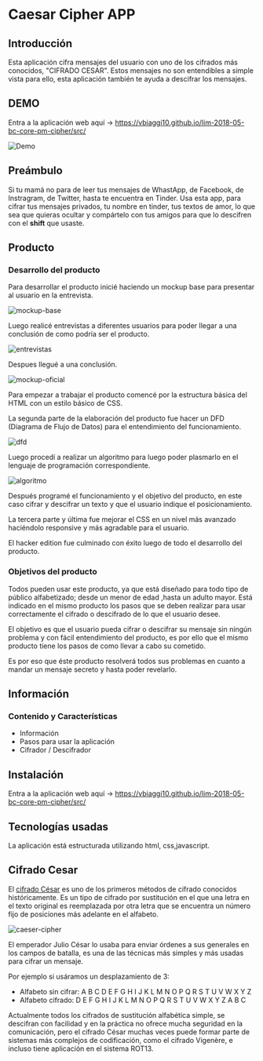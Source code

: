 ﻿# Caesar Cipher APP

## Introducción

Esta aplicación cifra mensajes del usuario con uno de los cifrados más conocidos, "CIFRADO CESAR". Estos mensajes no son entendibles a simple vista para ello, esta aplicación también te ayuda a descifrar los mensajes.

## DEMO

Entra a la aplicación web aquí -> <https://vbiaggi10.github.io/lim-2018-05-bc-core-pm-cipher/src/>

![Demo](readme/demo.gif)

## Preámbulo

Si tu mamá no para de leer tus mensajes de WhastApp, de Facebook, de Instragram, de Twitter, hasta te encuentra en Tinder. Usa esta app, para cifrar tus mensajes privados, tu nombre en tinder, tus textos de amor, lo que sea que quieras ocultar y compártelo con tus amigos para que lo descifren con el **shift** que usaste.

## Producto

### Desarrollo del producto

Para desarrollar el producto inicié haciendo un mockup base para presentar al usuario en la entrevista.

![mockup-base](mockup/mockup_base.png)

Luego realicé entrevistas a diferentes usuarios para poder llegar a una conclusión de como podría ser el producto.

![entrevistas](entrevistas/entrevistas.png)

Despues llegué a una conclusión.

![mockup-oficial](mockup/mockup_oficial.png)

Para empezar a trabajar el producto comencé por la estructura básica del HTML con un estilo básico de CSS.

La segunda parte de la elaboración del producto fue hacer un DFD (Diagrama de Flujo de Datos) para el entendimiento del funcionamiento.

![dfd](readme/dfd.jpg)

Luego procedí a realizar un algoritmo para luego poder plasmarlo en el lenguaje de programación correspondiente.

![algoritmo](readme/algoritmo.jpg)

Después programé el funcionamiento y el objetivo del producto, en este caso cifrar y descifrar un texto y que el usuario indique el posicionamiento.

La tercera parte y última fue mejorar el CSS en un nivel más avanzado haciéndolo responsive y más agradable para el usuario.

El hacker edition fue culminado con éxito luego de todo el desarrollo del producto.

### Objetivos del producto

Todos pueden usar este producto, ya que está diseñado para todo tipo de público alfabetizado; desde un menor de edad ,hasta un adulto mayor. Está indicado en el mismo producto los pasos que se deben realizar para usar correctamente el cifrado o descifrado de lo que el usuario desee.

El objetivo es que el usuario pueda cifrar o descifrar su mensaje sin ningún problema y con fácil entendimiento del producto, es por ello que el mismo producto tiene los pasos de como llevar a cabo su cometido.

Es por eso que éste producto resolverá todos sus problemas en cuanto a mandar un mensaje secreto y hasta poder revelarlo.

## Información

### Contenido y Características

* Información
* Pasos para usar la aplicación
* Cifrador / Descifrador

## Instalación

Entra a la aplicación web aquí -> <https://vbiaggi10.github.io/lim-2018-05-bc-core-pm-cipher/src/>

## Tecnologías usadas

La aplicación está estructurada utilizando html, css,javascript.

## Cifrado Cesar

El [cifrado César](https://en.wikipedia.org/wiki/Caesar_cipher) es uno de los
primeros métodos de cifrado conocidos históricamente. Es un tipo de cifrado por
sustitución en el que una letra en el texto original es reemplazada por otra
letra que se encuentra un número fijo de posiciones más adelante en el alfabeto.

![caeser-cipher](https://upload.wikimedia.org/wikipedia/commons/thumb/2/2b/Caesar3.svg/2000px-Caesar3.svg.png)

El emperador Julio César lo usaba para enviar órdenes a sus generales en los
campos de batalla, es una de las técnicas más simples y más usadas para cifrar
un mensaje.

Por ejemplo si usáramos un desplazamiento de 3:

* Alfabeto sin cifrar: A B C D E F G H I J K L M N O P Q R S T U V W X Y Z
* Alfabeto cifrado: D E F G H I J K L M N O P Q R S T U V W X Y Z A B C

Actualmente todos los cifrados de sustitución alfabética simple, se descifran
con facilidad y en la práctica no ofrece mucha seguridad en la comunicación,
pero el cifrado César muchas veces puede formar parte de sistemas más complejos
de codificación, como el cifrado Vigenère, e incluso tiene aplicación en el
sistema ROT13.